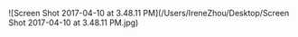 ![Screen Shot 2017-04-10 at 3.48.11 PM](/Users/IreneZhou/Desktop/Screen Shot 2017-04-10 at 3.48.11 PM.jpg)